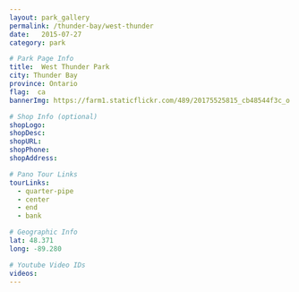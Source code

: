 ```yaml
---
layout: park_gallery
permalink: /thunder-bay/west-thunder
date:   2015-07-27
category: park

# Park Page Info
title:  West Thunder Park
city: Thunder Bay
province: Ontario
flag:  ca
bannerImg: https://farm1.staticflickr.com/489/20175525815_cb48544f3c_o.jpg

# Shop Info (optional)
shopLogo:
shopDesc:
shopURL:
shopPhone:
shopAddress:

# Pano Tour Links
tourLinks:
  - quarter-pipe
  - center
  - end
  - bank

# Geographic Info
lat: 48.371
long: -89.280

# Youtube Video IDs
videos:
---
```

